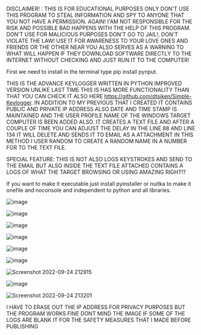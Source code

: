 DISCLAIMER! : THIS IS FOR EDUCATIONAL PURPOSES ONLY DON'T USE THIS PROGRAM TO STEAL INFORMATION AND SPY TO ANYONE THAT YOU NOT HAVE A PERMISSION. AGAIN! I'AM NOT RESPONSIBLE FOR THE RISK AND POSSIBLE BAD HAPPENS WITH THE HELP OF THIS PROGRAM. DON'T USE FOR MALICIOUS PURPOSES DON'T GO TO JAIL!, DON'T VIOLATE THE LAW! USE IT FOR AWARENESS TO YOUR LOVE ONES AND FRIENDS OR THE OTHER NEAR YOU ALSO SERVES AS A WARNING TO WHAT WILL HAPPEN IF THEY DOWNLOAD SOFTWARE DIRECTLY TO THE INTERNET WITHOUT CHECKING AND JUST RUN IT TO THE COMPUTER!

First we need to install in the terminal type pip install pynput.

THIS IS THE ADVANCE KEYLOGGER WRITTEN IN PYTHON IMPROVED VERSION UNLIKE LAST TIME THIS IS HAS MORE FUNCTIONALITY THAN THAT YOU CAN CHECK IT ALSO HERE https://github.com/dtsiken/Simple-Keylogger. IN ADDITION TO MY PREVIOUS THAT I CREATED IT CONTAINS PUBLIC AND PRIVATE IP ADDRESS ALSO DATE AND TIME STAMP IS MAINTAINED AND THE USER PROFILE NAME OF THE WINDOWS TARGET COMPUTER IS BEEN ADDED ALSO. IT CREATES A TEXT FILE AND AFTER A COUPLE OF TIME YOU CAN ADJUST THE DELAY IN THE LINE 88 AND LINE 134 IT WILL DELETE AND SENDS IT TO EMAIL AS A ATTACHMENT IN THIS METHOD I USER RANDOM TO CREATE A RANDOM NAME IN A NUMBER FOR TO THE TEXT FILE.

SPECIAL FEATURE:
THIS IS NOT ALSO LOGS KEYSTROKES AND SEND TO THE EMAIL BUT ALSO INSIDE THE TEXT FILE ATTACHED CONTAINS A LOGS OF WHAT THE TARGET BROWSING OR USING AMAZING RIGHT!?

If you want to make it executable just install pyinstaller or nuitka to make it onefile and noconsole and independent to python and all libraries.

![image](https://user-images.githubusercontent.com/101923825/192100076-968eab79-b8f4-4eb6-b9d0-c90feca1b599.png)

![image](https://user-images.githubusercontent.com/101923825/192100097-17ab9645-53b8-4411-a16e-039403f06eb3.png)

![image](https://user-images.githubusercontent.com/101923825/192100127-0a2c6f15-616d-46f2-9cd4-49d51c51b110.png)

![image](https://user-images.githubusercontent.com/101923825/192100176-84219bcd-61d4-459c-9435-ea0ab32fdafc.png)

![image](https://user-images.githubusercontent.com/101923825/192100165-056933ac-d5fc-4cb1-83a5-476b8b24ea1c.png)

![image](https://user-images.githubusercontent.com/101923825/192100511-91142b07-bfae-46fb-b563-ec9b5807a5fe.png)

![Screenshot 2022-09-24 212915](https://user-images.githubusercontent.com/101923825/192100694-fe3099ec-f982-49ca-9906-76dacb34cdc4.png)

![image](https://user-images.githubusercontent.com/101923825/192100709-0fe237d9-007e-49b7-bb9c-1f1f01e3cde9.png)

![Screenshot 2022-09-24 213201](https://user-images.githubusercontent.com/101923825/192100802-ecd2fec3-9f55-4195-bda9-ac93b191d81f.png)

I HAVE TO ERASE OUT THE IP ADDRESS FOR PRIVACY PURPOSES BUT THE PROGRAM WORKS FINE DONT MIND THE IMAGE IF SOME OF THE LOGS ARE BLANK IT FOR THE SAFETY MEASURES THAT I MADE BEFORE PUBLISHING


